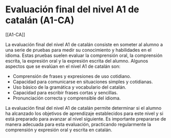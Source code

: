 # Evaluación final del nivel A1 de catalán (A1-CA)

[[A1-CA]]

La evaluación final del nivel A1 de catalán consiste en someter al alumno a una serie de pruebas para medir su conocimiento y habilidades en el idioma. Estas pruebas suelen evaluar la comprensión oral, la comprensión escrita, la expresión oral y la expresión escrita del alumno. Algunos aspectos que se evalúan en el nivel A1 de catalán son:

- Comprensión de frases y expresiones de uso cotidiano.
- Capacidad para comunicarse en situaciones simples y cotidianas.
- Uso básico de la gramática y vocabulario del catalán.
- Capacidad para escribir frases cortas y sencillas.
- Pronunciación correcta y comprensible del idioma.

La evaluación final del nivel A1 de catalán permite determinar si el alumno ha alcanzado los objetivos de aprendizaje establecidos para este nivel y si está preparado para avanzar al nivel siguiente. Es importante prepararse de manera adecuada para esta evaluación, practicando regularmente la comprensión y expresión oral y escrita en catalán.
